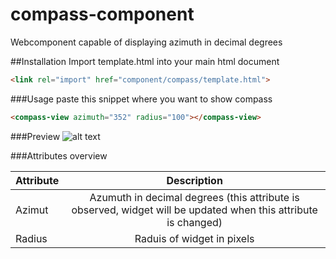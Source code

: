 # compass-component
Webcomponent capable of displaying azimuth in decimal degrees

##Installation
Import template.html into your main html document
```html
<link rel="import" href="component/compass/template.html">
```

###Usage paste this snippet where you want to show compass
```html
<compass-view azimuth="352" radius="100"></compass-view>
```

###Preview
![alt text](https://www.dropbox.com/s/68lpomp244vgvn0/Screenshot%202016-06-07%2021.23.50.png?dl=0 "Preview")

###Attributes overview

| Attribute     | Description   |
| ------------- |:-------------:|
| Azimut        | Azumuth in decimal degrees (this attribute is observed, widget will be updated when this attribute is changed) |
| Radius        | Raduis of widget in pixels      |
